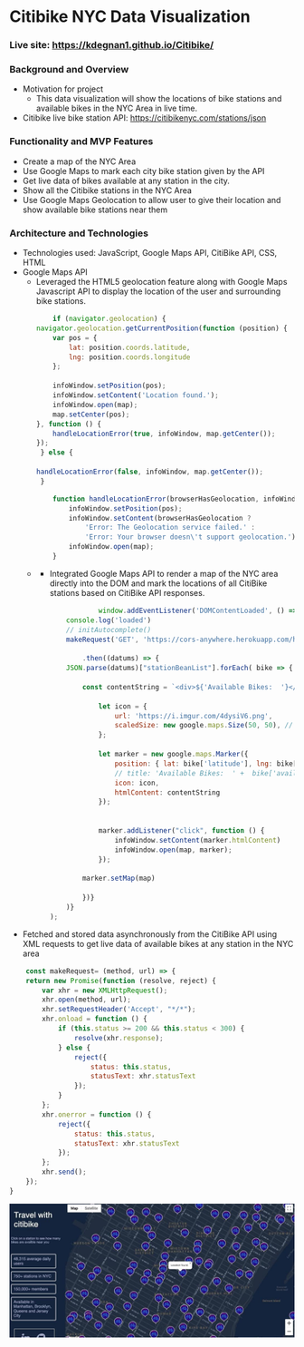 # Citibike NYC Data Visualization

### Live site: ​https://kdegnan1.github.io/Citibike/

### Background and Overview
* Motivation for project
    * This data visualization will show the locations of bike stations and available bikes in the NYC Area in live time.  
* Citibike live bike station API:  https://citibikenyc.com/stations/json
    
### Functionality and MVP Features
* Create a map of the NYC Area
* Use Google Maps to mark each city bike station given by the API
* Get live data of bikes available at any station in the city. 
* Show all the Citibike stations in the NYC Area
* Use Google Maps Geolocation to allow user to give their location and show available bike stations near them 

### Architecture and Technologies 
* Technologies used: JavaScript, Google Maps API, CitiBike API, CSS, HTML
* Google Maps API 
    *  Leveraged the HTML5 geolocation feature along with Google Maps Javascript API to display the location of the user and surrounding bike stations.
        ```Javascript 
            if (navigator.geolocation) {
        navigator.geolocation.getCurrentPosition(function (position) {
            var pos = {
                lat: position.coords.latitude,
                lng: position.coords.longitude
            };

            infoWindow.setPosition(pos);
            infoWindow.setContent('Location found.');
            infoWindow.open(map);
            map.setCenter(pos);
        }, function () {
            handleLocationError(true, infoWindow, map.getCenter());
        });
         } else {
        
        handleLocationError(false, infoWindow, map.getCenter());
         }

        ```
        ```Javascript 
            function handleLocationError(browserHasGeolocation, infoWindow,pos){
                infoWindow.setPosition(pos);
                infoWindow.setContent(browserHasGeolocation ?
                    'Error: The Geolocation service failed.' :
                    'Error: Your browser doesn\'t support geolocation.');
                infoWindow.open(map);
            }   
        ```
    * * Integrated Google Maps API to render a map of the NYC area directly into the DOM and mark the locations of all CitiBike stations based on CitiBike API responses.
        ```Javascript 
                    window.addEventListener('DOMContentLoaded', () => {
            console.log('loaded')
            // initAutocomplete()
            makeRequest('GET', 'https://cors-anywhere.herokuapp.com/https://citibikenyc.com/stations/json')
            
                .then((datums) => {
            JSON.parse(datums)["stationBeanList"].forEach( bike => { 
                
                const contentString = `<div>${'Available Bikes:  '}</div><div>${bike['availableBikes']}</div>`

                    let icon = {
                        url: 'https://i.imgur.com/4dysiV6.png', 
                        scaledSize: new google.maps.Size(50, 50), // scaled size
                    };

                    let marker = new google.maps.Marker({
                        position: { lat: bike['latitude'], lng: bike['longitude'] },
                        // title: 'Available Bikes:  ' +  bike['availableBikes'].toString(), 
                        icon: icon, 
                        htmlContent: contentString
                    });
                

                    marker.addListener("click", function () {
                        infoWindow.setContent(marker.htmlContent)
                        infoWindow.open(map, marker);
                    });

                marker.setMap(map) 

                })}
            )}
        ); 
        ```
* Fetched and stored data asynchronously from the CitiBike API using XML requests to get live data of available bikes at any station in the NYC area
```Javascript 
    const makeRequest= (method, url) => {
    return new Promise(function (resolve, reject) {
        var xhr = new XMLHttpRequest();
        xhr.open(method, url);
        xhr.setRequestHeader('Accept', "*/*");
        xhr.onload = function () {
            if (this.status >= 200 && this.status < 300) {
                resolve(xhr.response);
            } else {
                reject({
                    status: this.status,
                    statusText: xhr.statusText
                });
            }
        };
        xhr.onerror = function () {
            reject({
                status: this.status,
                statusText: xhr.statusText
            });
        };
        xhr.send();
    });
}
```


        
![screenshot of app](ext.jpg)
        
        

